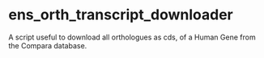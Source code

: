 # ens_orth_transcript_downloader
A script useful to download all orthologues as cds, of a Human Gene from the Compara database.
